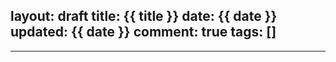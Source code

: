 layout: draft
title: {{ title }}
date: {{ date }}
updated: {{ date }}
comment: true
tags: []
---

------

